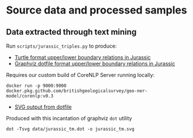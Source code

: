 # Source data and processed samples

## Data extracted through text mining

Run `scripts/jurassic_triples.py` to produce:

 * [Turtle format upper/lower boundary relations in Jurassic](jurassic_tm.ttl)
 * [Graphviz dotfile format upper/lower boundary relations in Jurassic](jurassic_tm.dot)

Requires our custom build of CoreNLP Server running locally:

```
docker run -p 9000:9000 docker.pkg.github.com/britishgeologicalsurvey/geo-ner-model/corenlp:v0.3
```
 * [SVG output from dotfile](jurassic_tm.svg)

Produced with this incantation of graphviz `dot` utility

```
dot -Tsvg data/jurassic_tm.dot -o jurassic_tm.svg
```

